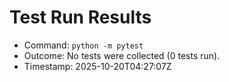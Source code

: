 # Test Run Results

- Command: `python -m pytest`
- Outcome: No tests were collected (0 tests run).
- Timestamp: 2025-10-20T04:27:07Z
